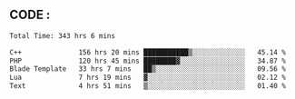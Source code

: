 ## CODE :
<!--START_SECTION:waka-->

```txt
Total Time: 343 hrs 6 mins

C++              156 hrs 20 mins ███████████▒░░░░░░░░░░░░░   45.14 %
PHP              120 hrs 45 mins ████████▓░░░░░░░░░░░░░░░░   34.87 %
Blade Template   33 hrs 7 mins   ██▒░░░░░░░░░░░░░░░░░░░░░░   09.56 %
Lua              7 hrs 19 mins   ▓░░░░░░░░░░░░░░░░░░░░░░░░   02.12 %
Text             4 hrs 51 mins   ▒░░░░░░░░░░░░░░░░░░░░░░░░   01.40 %
```

<!--END_SECTION:waka-->
